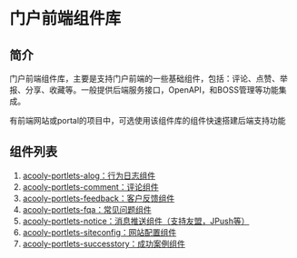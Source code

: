 门户前端组件库
=====

## 简介

门户前端组件库，主要是支持门户前端的一些基础组件，包括：评论、点赞、举报、分享、收藏等。一般提供后端服务接口，OpenAPI，和BOSS管理等功能集成。

有前端网站或portal的项目中，可选使用该组件库的组件快速搭建后端支持功能

## 组件列表

1. [acooly-portlets-alog：行为日志组件](./acooly-portlets-alog/acooly-portlets-alog-core/README.md)
2. [acooly-portlets-comment：评论组件](./acooly-portlets-comment/acooly-portlets-comment-core/README.md)
3. [acooly-portlets-feedback：客户反馈组件](./acooly-portlets-feedback/acooly-portlets-feedback-core/README.md)
4. [acooly-portlets-fqa：常见问题组件](./acooly-portlets-fqa/acooly-portlets-fqa-core/README.md)
5. [acooly-portlets-notice：消息推送组件（支持友盟，JPush等）](./acooly-portlets-notice/acooly-portlets-notice-core/README.md)
6. [acooly-portlets-siteconfig：网站配置组件](./acooly-portlets-siteconfig/README.md)
7. [acooly-portlets-successtory：成功案例组件](./acooly-portlets-successtory/README.md)

